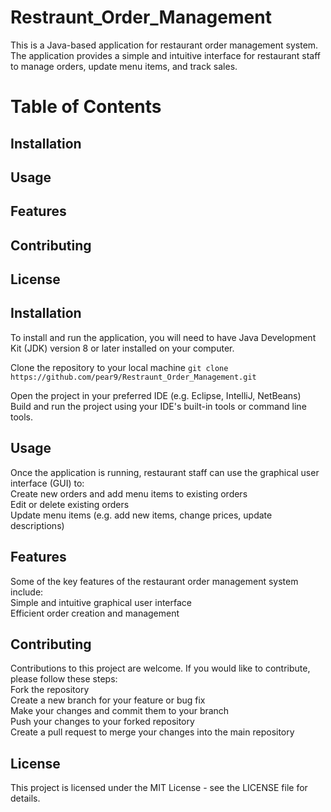 # Restraunt_Order_Management
This is a Java-based application for restaurant order management system. The application provides a simple and intuitive interface for restaurant staff to manage orders, update menu items, and track sales.

# Table of Contents
<h2>Installation</h2>
<h2>Usage</h2>
<h2>Features</h2>
<h2>Contributing</h2>
<h2>License</h2>

<h2>Installation</h2>
To install and run the application, you will need to have Java Development Kit (JDK) version 8 or later installed on your computer.

Clone the repository to your local machine
`git clone https://github.com/pear9/Restraunt_Order_Management.git`

Open the project in your preferred IDE (e.g. Eclipse, IntelliJ, NetBeans)<br>
Build and run the project using your IDE's built-in tools or command line tools.<br>

<h2>Usage</h2>
Once the application is running, restaurant staff can use the graphical user interface (GUI) to:<br>
Create new orders and add menu items to existing orders<br>
Edit or delete existing orders<br>
Update menu items (e.g. add new items, change prices, update descriptions)<br>

<h2>Features</h2>
Some of the key features of the restaurant order management system include:<br>
Simple and intuitive graphical user interface<br>
Efficient order creation and management<br>

<h2>Contributing</h2>
Contributions to this project are welcome. If you would like to contribute, please follow these steps:<br>
Fork the repository<br>
Create a new branch for your feature or bug fix<br>
Make your changes and commit them to your branch<br>
Push your changes to your forked repository<br>
Create a pull request to merge your changes into the main repository<br>

<h2>License</h2>
This project is licensed under the MIT License - see the LICENSE file for details.<br>
